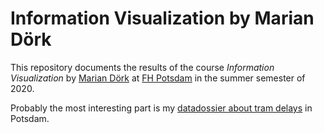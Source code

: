 # Information Visualization by Marian Dörk

This repository documents the results of the course *Information Visualization* by [Marian Dörk](https://mariandoerk.de/) at [FH Potsdam](https://www.fh-potsdam.de/) in the summer semester of 2020.

Probably the most interesting part is my [datadossier about tram delays](datadossier) in Potsdam.


